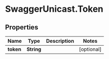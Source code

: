 # SwaggerUnicast.Token

## Properties

Name | Type | Description | Notes
------------ | ------------- | ------------- | -------------
**token** | **String** |  | [optional] 


